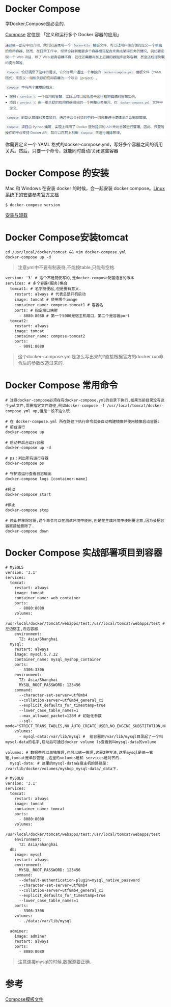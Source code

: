 # Docker Compose

学Docker,Compose是必会的.

[Compose](https://docs.docker.com/compose/) 定位是 「定义和运行多个 Docker 容器的应用」

![](pics/什么是DockerCompose.png)

你需要定义一个 YAML 格式的docker-compose.yml，写好多个容器之间的调用关系。然后，只要一个命令，就能同时启动/关闭这些容器

# Docker Compose 的安装

Mac 和 Windows 在安装 docker 的时候，会一起安装 docker compose。[Linux 系统下的安装参考官方文档](https://docs.docker.com/compose/install/#install-compose)

```shell
$ docker-compose version
```

[安装与卸载](https://yeasy.gitbooks.io/docker_practice/compose/install.html)

# Docker Compose安装tomcat

```shell script
cd /usr/local/docker/tomcat && vim docker-compose.yml
docker-compose up -d
```

>注意yml中不要有制表符,不能按table,只能有空格.

```shell script
version: '3' # 这个不是随便写的,是docker-compose配置语言的版本
services: # 多个容器(服务)集合
  tomcat1: # 名字随便起,但是要有意义.
    restart: always # 代表总是开机启动
    image: tomcat # 使用哪个image
    container_name: compose-tomcat1 # 容器名
    ports: # 指定端口映射
      - 8080:8080 # 第一个5000是宿主机端口，第二个是容器port
  tomcat2:
    restart: always
    image: tomcat
    container_name: compose-tomcat2
    ports:
      - 9091:8080
```

>这个docker-compose.yml是怎么写出来的?直接根据官方的docker run命令后的参数改造过来的.

# Docker Compose 常用命令

```shell script
# 注意docker-compose必须在有docker-compose.yml的目录下执行,如果当前目录没有这个yml文件,需要指定文件路径,例如docker-compose -f /usr/local/tomcat/docker-compose.yml up,但是一般不这么玩.

# 在 docker-compose.yml 所在路径下执行命令就会自动构建镜像并使用镜像启动容器:
# 前台运行
docker-compose up

# 启动并后台运行容器
docker-compose up -d

# ps：列出所有运行容器
docker-compose ps

# 守护态运行查看日志输出
docker-compose logs [container-name]

#启动
docker-compose start

#停止
docker-compose stop

# 停止并移除容器,这个命令可以在测试环境中使用,但是在生成环境中使用要注意,因为会把容器直接给删除了.
docker-compose down
```

# Docker Compose 实战部署项目到容器

```shell script
# MySQL5
version: '3.1'
services:
  tomcat:
    restart: always
    image: tomcat
    container_name: web_container
    ports:
      - 8080:8080
    volumes:
      - /usr/local/docker/tomcat/webapps/test:/usr/local/tomcat/webapps/test # 左边宿主,右边容器
    environment:
      TZ: Asia/Shanghai
  mysql:
    restart: always
    image: mysql:5.7.22
    container_name: mysql_myshop_container
    ports:
      - 3306:3306
    environment:
      TZ: Asia/Shanghai
      MYSQL_ROOT_PASSWORD: 123456
    command:
      --character-set-server=utf8mb4
      --collation-server=utf8mb4_general_ci
      --explicit_defaults_for_timestamp=true
      --lower_case_table_names=1
      --max_allowed_packet=128M # 初始化参数
      --sql-mode="STRICT_TRANS_TABLES,NO_AUTO_CREATE_USER,NO_ENGINE_SUBSTITUTION,NO_ZERO_DATE,NO_ZERO_IN_DATE,ERROR_FOR_DIVISION_BY_ZERO"
    volumes:
      - mysql-data:/var/lib/mysql #  给容器的/var/lib/mysql目录起了一个叫mysql-data的名字,启动后可通过docker volume ls查看到叫mysql-data的volume

volumes: # 数据卷可以单独管理,也可以统一管理,这是2种写法,这里mysql是统一管理,tomcat是单独管理.,这里的volumes是和 services是对齐的.
  mysql-data: # 这里的mysql-data在宿主机的路径是: /var/lib/docker/volumes/myshop_mysql-data/_data下.
```

```shell script
# MySQL8
version: '3.1'
services:
  tomcat:
    restart: always
    image: tomcat
    container_name: tomcat
    ports:
      - 8080:8080
    volumes:
      - /usr/local/docker/tomcat/webapps/test:/usr/local/tomcat/webapps/test
    environment:
      TZ: Asia/Shanghai
  db:
    image: mysql
    restart: always
    environment:
      MYSQL_ROOT_PASSWORD: 123456
    command:
      --default-authentication-plugin=mysql_native_password
      --character-set-server=utf8mb4
      --collation-server=utf8mb4_general_ci
      --explicit_defaults_for_timestamp=true
      --lower_case_table_names=1
    ports:
      - 3306:3306
    volumes:
      - ./data:/var/lib/mysql

  adminer:
    image: adminer
    restart: always
    ports:
      - 8080:8080
```

>注意连接mysql的时候,数据源要正确.

# 参考

[Compose模板文件](https://yeasy.gitbooks.io/docker_practice/compose/compose_file.html)